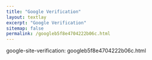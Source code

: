 ```yaml
---
title: "Google Verification"
layout: textlay
excerpt: "Google Verification"
sitemap: false
permalink: /googleb5f8e4704222b06c.html
---
```


google-site-verification: googleb5f8e4704222b06c.html